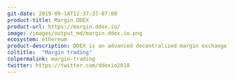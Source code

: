```yaml
---
git-date: 2019-09-14T12:37:37-07:00
product-title: Margin DDEX
product-url: https://margin.ddex.io/
image: /images/output_md/margin.ddex.io.png
ecosystem: ethereum
product-description: DDEX is an advanced decentralized margin exchange. Users can create leveraged margin positions and earn interest through decentralized lending pools.
coltitle:  "Margin trading"
colpermalink: margin-trading
twitter: https://twitter.com/ddexio2018
---
```

